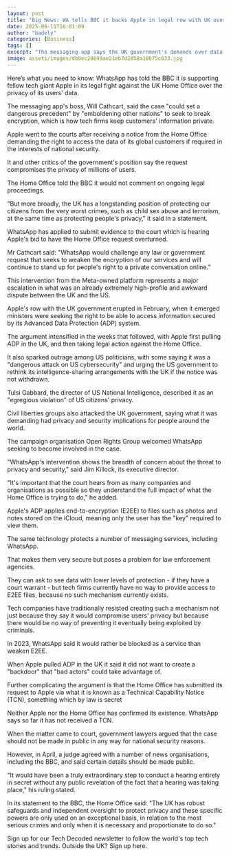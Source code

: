 ```yaml
---
layout: post
title: "Big News: WA tells BBC it backs Apple in legal row with UK over user data"
date: 2025-06-11T16:01:09
author: "badely"
categories: [Business]
tags: []
excerpt: "The messaging app says the UK government's demands over data access could set a 'dangerous precedent.'"
image: assets/images/db8ec20099ae21eb7d2858a10075c633.jpg
---
```


Here’s what you need to know: WhatsApp has told the BBC it is supporting fellow tech giant Apple in its legal fight against the UK Home Office over the privacy of its users' data.

The messaging app's boss, Will Cathcart, said the case "could set a dangerous precedent" by "emboldening other nations" to seek to break encryption, which is how tech firms keep customers' information private.

Apple went to the courts after receiving a notice from the Home Office demanding the right to access the data of its global customers if required in the interests of national security.

It and other critics of the government's position say the request compromises the privacy of millions of users.

The Home Office told the BBC it would not comment on ongoing legal proceedings.

"But more broadly, the UK has a longstanding position of protecting our citizens from the very worst crimes, such as child sex abuse and terrorism, at the same time as protecting people's privacy," it said in a statement.

WhatsApp has applied to submit evidence to the court which is hearing Apple's bid to have the Home Office request overturned.

Mr Cathcart said: "WhatsApp would challenge any law or government request that seeks to weaken the encryption of our services and will continue to stand up for people's right to a private conversation online."

This intervention from the Meta-owned platform represents a major escalation in what was an already extremely high-profile and awkward dispute between the UK and the US.

Apple's row with the UK government erupted in February, when it emerged ministers were seeking the right to be able to access information secured by its Advanced Data Protection (ADP) system.

The argument intensified in the weeks that followed, with Apple first pulling ADP in the UK, and then taking legal action against the Home Office.

It also sparked outrage among US politicians, with some saying it was a "dangerous attack on US cybersecurity" and urging the US government to rethink its intelligence-sharing arrangements with the UK if the notice was not withdrawn.

Tulsi Gabbard, the director of US National Intelligence, described it as an "egregious violation" of US citizens' privacy.

Civil liberties groups also attacked the UK government, saying what it was demanding had privacy and security implications for people around the world.

The campaign organisation Open Rights Group welcomed WhatsApp seeking to become involved in the case.

"WhatsApp's intervention shows the breadth of concern about the threat to privacy and security," said Jim Killock, its executive director.

"It's important that the court hears from as many companies and organisations as possible so they understand the full impact of what the Home Office is trying to do," he added.

Apple's ADP applies end-to-encryption (E2EE) to files such as photos and notes stored on the iCloud, meaning only the user has the "key" required to view them.

The same technology protects a number of messaging services, including WhatsApp.

That makes them very secure but poses a problem for law enforcement agencies.

They can ask to see data with lower levels of protection - if they have a court warrant - but tech firms currently have no way to provide access to E2EE files, because no such mechanism currently exists.

Tech companies have traditionally resisted creating such a mechanism not just because they say it would compromise users' privacy but because there would be no way of preventing it eventually being exploited by criminals.

In 2023, WhatsApp said it would rather be blocked as a service than weaken E2EE.

When Apple pulled ADP in the UK it said it did not want to create a "backdoor" that "bad actors" could take advantage of.

Further complicating the argument is that the Home Office has submitted its request to Apple via what it is known as a Technical Capability Notice (TCN), something which by law is secret

Neither Apple nor the Home Office has confirmed its existence. WhatsApp says so far it has not received a TCN.

When the matter came to court, government lawyers argued that the case should not be made in public in any way for national security reasons.

However, in April, a judge agreed with a number of news organisations, including the BBC, and said certain details should be made public.

"It would have been a truly extraordinary step to conduct a hearing entirely in secret without any public revelation of the fact that a hearing was taking place," his ruling stated.

In its statement to the BBC, the Home Office said: "The UK has robust safeguards and independent oversight to protect privacy and these specific powers are only used on an exceptional basis, in relation to the most serious crimes and only when it is necessary and proportionate to do so."

Sign up for our Tech Decoded newsletter to follow the world's top tech stories and trends. Outside the UK? Sign up here.

